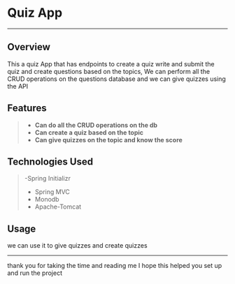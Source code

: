 # Quiz App
***

## Overview

This a quiz App that has endpoints to create a quiz write and submit the quiz and create questions based on the topics, We can perform all the CRUD operations on the questions database and we can give quizzes using the API

## Features

>- **Can do all the CRUD operations on the db**
>- **Can create a quiz  based on the topic**
>- **Can give quizzes on the topic and know the score**

## Technologies Used

>-Spring Initializr
>- Spring MVC
>- Monodb
>- Apache-Tomcat

## Usage

we can use it to give quizzes and create quizzes

***

thank you for taking the time and reading me I hope this helped you set up and run the project
